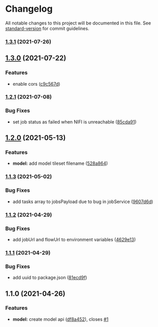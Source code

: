 # Changelog

All notable changes to this project will be documented in this file. See [standard-version](https://github.com/conventional-changelog/standard-version) for commit guidelines.

### [1.3.1](https://github.com/MapColonies/3d-model-ingestion-service/compare/v1.3.0...v1.3.1) (2021-07-26)

## [1.3.0](https://github.com/MapColonies/3d-model-ingestion-service/compare/v1.2.1...v1.3.0) (2021-07-22)


### Features

* enable cors ([c9c567d](https://github.com/MapColonies/3d-model-ingestion-service/commit/c9c567d4148fb09a1aac5075584d2e8a4de19879))

### [1.2.1](https://github.com/MapColonies/3d-model-ingestion-service/compare/v1.2.0...v1.2.1) (2021-07-08)


### Bug Fixes

* set job status as failed when NIFI is unreachable ([85cda91](https://github.com/MapColonies/3d-model-ingestion-service/commit/85cda91798bc320a4c5df9a7d7cbc94e3809dfb2))

## [1.2.0](https://github.com/MapColonies/3d-model-ingestion-service/compare/v1.1.3...v1.2.0) (2021-05-13)


### Features

* **model:** add model tileset filename ([528a864](https://github.com/MapColonies/3d-model-ingestion-service/commit/528a864802e19c86023d1ad2e1505f03052fe2a8))

### [1.1.3](https://github.com/MapColonies/3d-model-ingestion-service/compare/v1.1.2...v1.1.3) (2021-05-02)


### Bug Fixes

* add tasks array to jobsPayload due to bug in jobService ([9607d6d](https://github.com/MapColonies/3d-model-ingestion-service/commit/9607d6d7f44b6738343984d857768bd292a860e4))

### [1.1.2](https://github.com/MapColonies/3d-model-ingestion-service/compare/v1.1.1...v1.1.2) (2021-04-29)


### Bug Fixes

* add jobUrl and flowUrl to environment variables ([4629e13](https://github.com/MapColonies/3d-model-ingestion-service/commit/4629e13b64f6b665d0164531921e304bda1949e7))

### [1.1.1](https://github.com/MapColonies/3d-model-ingestion-service/compare/v1.1.0...v1.1.1) (2021-04-29)


### Bug Fixes

* add uuid to package.json ([81ecd9f](https://github.com/MapColonies/3d-model-ingestion-service/commit/81ecd9f6850236998fc61b3eebb492c81e915ff4))

## 1.1.0 (2021-04-26)


### Features

* **model:** create model api ([df8a452](https://github.com/MapColonies/3d-model-ingestion-service/commit/df8a45216d33e59fe8f331ba90370435b83ab074)), closes [#1](https://github.com/MapColonies/3d-model-ingestion-service/issues/1)

